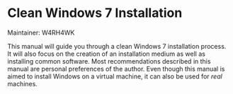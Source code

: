 # Clean Windows 7 Installation

Maintainer: W4RH4WK

This manual will guide you through a clean Windows 7 installation process. It
will also focus on the creation of an installation medium as well as installing
common software. Most recommendations described in this manual are personal
preferences of the author. Even though this manual is aimed to install Windows
on a virtual machine, it can also be used for *real* machines.
